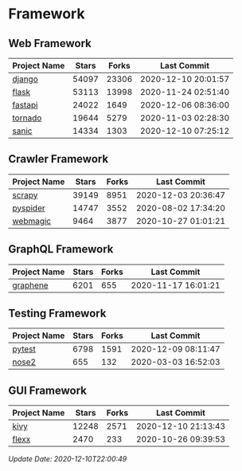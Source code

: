 # Framework

## Web Framework
| Project Name | Stars | Forks | Last Commit |
| ------------ | ----- | ----- | ----------- |
| [django](https://github.com/django/django) | 54097 | 23306 | 2020-12-10 20:01:57 |
| [flask](https://github.com/pallets/flask) | 53113 | 13998 | 2020-11-24 02:51:40 |
| [fastapi](https://github.com/tiangolo/fastapi) | 24022 | 1649 | 2020-12-06 08:36:00 |
| [tornado](https://github.com/tornadoweb/tornado) | 19644 | 5279 | 2020-11-03 02:28:30 |
| [sanic](https://github.com/huge-success/sanic) | 14334 | 1303 | 2020-12-10 07:25:12 |

## Crawler Framework
| Project Name | Stars | Forks | Last Commit |
| ------------ | ----- | ----- | ----------- |
| [scrapy](https://github.com/scrapy/scrapy) | 39149 | 8951 | 2020-12-03 20:36:47 |
| [pyspider](https://github.com/binux/pyspider) | 14747 | 3552 | 2020-08-02 17:34:20 |
| [webmagic](https://github.com/code4craft/webmagic) | 9464 | 3877 | 2020-10-27 01:01:21 |

## GraphQL Framework
| Project Name | Stars | Forks | Last Commit |
| ------------ | ----- | ----- | ----------- |
| [graphene](https://github.com/graphql-python/graphene) | 6201 | 655 | 2020-11-17 16:01:21 |

## Testing Framework
| Project Name | Stars | Forks | Last Commit |
| ------------ | ----- | ----- | ----------- |
| [pytest](https://github.com/pytest-dev/pytest) | 6798 | 1591 | 2020-12-09 08:11:47 |
| [nose2](https://github.com/nose-devs/nose2) | 655 | 132 | 2020-03-03 16:52:03 |

## GUI Framework
| Project Name | Stars | Forks | Last Commit |
| ------------ | ----- | ----- | ----------- |
| [kivy](https://github.com/kivy/kivy) | 12248 | 2571 | 2020-12-10 21:13:43 |
| [flexx](https://github.com/flexxui/flexx) | 2470 | 233 | 2020-10-26 09:39:53 |

*Update Date: 2020-12-10T22:00:49*